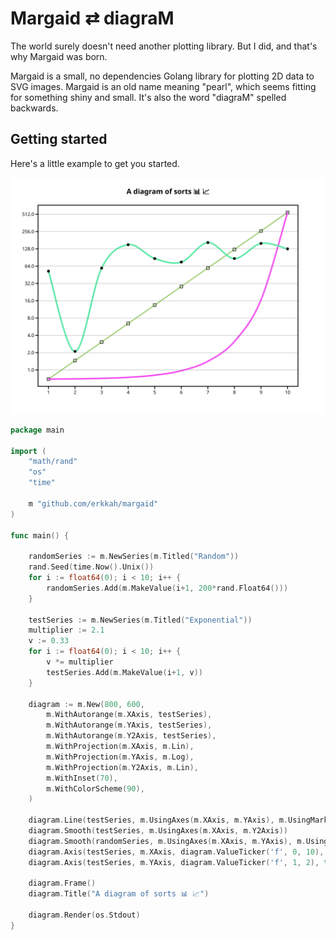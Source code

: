# Margaid ⇄ diagraM

The world surely doesn't need another plotting library.
But I did, and that's why Margaid was born.

Margaid is a small, no dependencies Golang library for plotting 2D data to SVG images. Margaid is an old name meaning "pearl", which seems fitting for something shiny and small. It's also the word "diagraM" spelled backwards.

## Getting started

Here's a little example to get you started.

![Example plot](example/example.svg)

```go
package main

import (
	"math/rand"
	"os"
	"time"

	m "github.com/erkkah/margaid"
)

func main() {

	randomSeries := m.NewSeries(m.Titled("Random"))
	rand.Seed(time.Now().Unix())
	for i := float64(0); i < 10; i++ {
		randomSeries.Add(m.MakeValue(i+1, 200*rand.Float64()))
	}

	testSeries := m.NewSeries(m.Titled("Exponential"))
	multiplier := 2.1
	v := 0.33
	for i := float64(0); i < 10; i++ {
		v *= multiplier
		testSeries.Add(m.MakeValue(i+1, v))
	}

	diagram := m.New(800, 600,
		m.WithAutorange(m.XAxis, testSeries),
		m.WithAutorange(m.YAxis, testSeries),
		m.WithAutorange(m.Y2Axis, testSeries),
		m.WithProjection(m.XAxis, m.Lin),
		m.WithProjection(m.YAxis, m.Log),
		m.WithProjection(m.Y2Axis, m.Lin),
		m.WithInset(70),
		m.WithColorScheme(90),
	)

	diagram.Line(testSeries, m.UsingAxes(m.XAxis, m.YAxis), m.UsingMarker("square"))
	diagram.Smooth(testSeries, m.UsingAxes(m.XAxis, m.Y2Axis))
	diagram.Smooth(randomSeries, m.UsingAxes(m.XAxis, m.YAxis), m.UsingMarker("filled-circle"))
	diagram.Axis(testSeries, m.XAxis, diagram.ValueTicker('f', 0, 10), false)
	diagram.Axis(testSeries, m.YAxis, diagram.ValueTicker('f', 1, 2), true)

	diagram.Frame()
	diagram.Title("A diagram of sorts 📊 📈")

	diagram.Render(os.Stdout)
}
```
